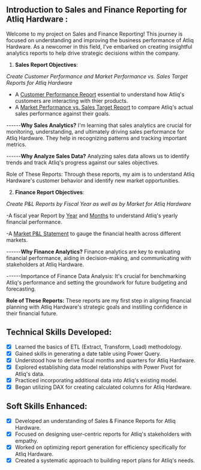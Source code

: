 ## Introduction to Sales and Finance Reporting for Atliq Hardware :


Welcome to my project on Sales and Finance Reporting! This journey is focused on understanding and improving the business performance of Atliq Hardware. As a newcomer in this field, I've embarked on creating insightful analytics reports to help drive strategic decisions within the company.

1) **Sales Report Objectives**:

*Create Customer Performance and Market Performance vs. Sales Target Reports for Atliq Hardware*

- A [Customer Performance Report](https://github.com/Sharathp9585/Excel-Sales-Analytics/blob/main/Customer%20Performance%20Report.pdf) essential to understand how Atliq's customers are interacting with thier products.
- A [Market Performance vs. Sales Target Report](https://github.com/Sharathp9585/Excel-Sales-Analytics/blob/main/Market%20Performance%20vs%20Target%20Report.pdf) to compare Atliq's actual sales performance against their goals.

------**Why Sales Analytics?** I'm learning that sales analytics are crucial for monitoring, understanding, and ultimately driving sales performance for Atliq Hardware. 
They help in recognizing patterns and tracking important metrics.

------**Why Analyze Sales Data?** Analyzing sales data allows us to identify trends and track Atliq's progress against our sales objectives.

Role of These Reports: Through these reports, my aim is to understand Atliq Hardware's customer behavior and identify new market opportunities.

2) **Finance Report Objectives**:

*Create P&L Reports by Fiscal Year as well as by Market for Atliq Hardware*

-A fiscal year Report by [Year](https://github.com/Sharathp9585/Excel-Sales-Analytics/blob/main/P%26L%20Statement%20by%20Fiscal%20Year.pdf) and [Months](https://github.com/Sharathp9585/Excel-Sales-Analytics/blob/main/P%26L%20Statement%20by%20Months.pdf) to understand Atliq's yearly financial performance.

-A [Market P&L Statement](https://github.com/Sharathp9585/Excel-Sales-Analytics/blob/main/P%26L%20Statement%20by%20Markets.pdf) to gauge the financial health across different markets.

------**Why Finance Analytics?** Finance analytics are key to evaluating financial performance, aiding in decision-making, and communicating with stakeholders at Atliq Hardware.

------Importance of Finance Data Analysis: It's crucial for benchmarking Atliq's performance and setting the groundwork for future budgeting and forecasting.

**Role of These Reports:** These reports are my first step in aligning financial planning with Atliq Hardware's strategic goals and instilling confidence in their financial future.

## Technical Skills Developed:
 - [x]	Learned the basics of ETL (Extract, Transform, Load) methodology.
 - [x]	Gained skills in generating a date table using Power Query.
 - [x]	Understood how to derive fiscal months and quarters for Atliq Hardware.
 - [x]	Explored establishing data model relationships with Power Pivot for Atliq's data.
 - [x]	Practiced incorporating additional data into Atliq's existing model.
 - [x]	Began utilizing DAX for creating calculated columns for Atliq Hardware.

## Soft Skills Enhanced:
 - [x]	Developed an understanding of Sales & Finance Reports for Atliq Hardware.
 - [x]	Focused on designing user-centric reports for Atliq's stakeholders with empathy.
 - [x]	Worked on optimizing report generation for efficiency specifically for Atliq Hardware.
 - [x]	Created a systematic approach to building report plans for Atliq's needs.
